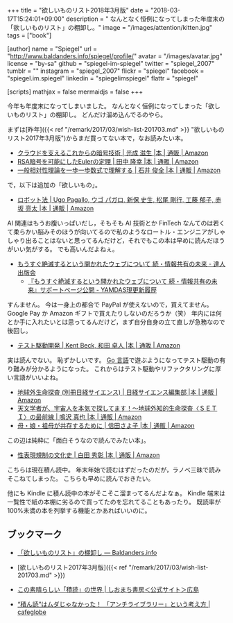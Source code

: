 +++
title = "欲しいものリスト2018年3月版"
date = "2018-03-17T15:24:01+09:00"
description = " なんとなく恒例になってしまった年度末の「欲しいものリスト」の棚卸し。"
image = "/images/attention/kitten.jpg"
tags = ["book"]

[author]
  name      = "Spiegel"
  url       = "http://www.baldanders.info/spiegel/profile/"
  avatar    = "/images/avatar.jpg"
  license   = "by-sa"
  github    = "spiegel-im-spiegel"
  twitter   = "spiegel_2007"
  tumblr    = ""
  instagram = "spiegel_2007"
  flickr    = "spiegel"
  facebook  = "spiegel.im.spiegel"
  linkedin  = "spiegelimspiegel"
  flattr    = "spiegel"

[scripts]
  mathjax = false
  mermaidjs = false
+++

今年も年度末になってしまいました。
なんとなく恒例になってしまった「欲しいものリスト」の棚卸し。
どんだけ溜め込んでるのやら。

まずは[昨年]({{< ref "/remark/2017/03/wish-list-201703.md" >}} "欲しいものリスト2017年3月版")からまだ買ってない本で，なお読みたい本。

- [クラウドを支えるこれからの暗号技術 | 光成 滋生 |本 | 通販 | Amazon](http://www.amazon.co.jp/exec/obidos/ASIN/479804413X/baldandersinf-22/)
- [RSA暗号を可能にしたEulerの定理 | 田中 隆幸 |本 | 通販 | Amazon](http://www.amazon.co.jp/exec/obidos/ASIN/486641040X/baldandersinf-22/)
- [一般相対性理論を一歩一歩数式で理解する | 石井 俊全 |本 | 通販 | Amazon](http://www.amazon.co.jp/exec/obidos/ASIN/4860644980/baldandersinf-22/)

で，以下は追加の「欲しいもの」。

- [ロボット法 | Ugo Pagallo, ウゴ パガロ, 新保 史生, 松尾 剛行, 工藤 郁子, 赤坂 亮太 |本 | 通販 | Amazon](https://www.amazon.co.jp/exec/obidos/ASIN/4326403454/baldandersinf-22/)

AI 関連はもうお腹いっぱいだし，そもそも AI 技術とか FinTech なんてのは若くて柔らかい脳みそのほうが向いてるので私のようなロートル・エンジニアがしゃしゃり出ることはないと思ってるんだけど，それでもこの本は早めに読んだほうがいい気がする。
でも高いんだよねぇ。

- [もうすぐ絶滅するという開かれたウェブについて  続・情報共有の未来 - 達人出版会](https://tatsu-zine.com/books/infoshare2)
    - [『もうすぐ絶滅するという開かれたウェブについて 続・情報共有の未来』サポートページ公開 - YAMDAS現更新履歴](http://d.hatena.ne.jp/yomoyomo/20171226/openweb)

すんません。
今は一身上の都合で PayPal が使えないので，買えてません。
Google Pay か Amazon ギフトで買えたりしないのだろうか（笑） 年内には何とか手に入れたいとは思ってるんだけど，まず自分自身の立て直しが急務なので後回し。

- [テスト駆動開発 | Kent Beck, 和田 卓人 |本 | 通販 | Amazon](http://www.amazon.co.jp/exec/obidos/ASIN/4274217884/baldandersinf-22/)

実は読んでない。
恥ずかしいです。
[Go 言語]で遊ぶようになってテスト駆動の有り難みが分かるようになった。
これからはテスト駆動やリファクタリングに厚い言語がいいよね。

- [地球外生命探査 (別冊日経サイエンス) | 日経サイエンス編集部 |本 | 通販 | Amazon](https://www.amazon.co.jp/dp/4532512239/)
- [天文学者が、宇宙人を本気で探してます！～地球外知的生命探査〈ＳＥＴＩ〉の最前線 | 鳴沢 真也 |本 | 通販 | Amazon](https://www.amazon.co.jp/exec/obidos/ASIN/4800313716/baldandersinf-22/)
- [母・娘・祖母が共存するために | 信田さよ子 |本 | 通販 | Amazon](https://www.amazon.co.jp/exec/obidos/ASIN/4022515082/baldandersinf-22/)

この辺は純粋に「面白そうなので読んでみたい本」。

- [性表現規制の文化史 | 白田 秀彰 |本 | 通販 | Amazon](https://www.amazon.co.jp/exec/obidos/ASIN/4750515183/baldandersinf-22/)

こちらは現在積ん読中。
年末年始で読むはずだったのだが，ラノベ三昧で読みそこねてしまった。
こちらも早めに読んでおきたい。

他にも Kindle に積ん読中の本がそこそこ溜まってるんだよなぁ。
Kindle 端末は一覧性で紙の本棚に劣るので買ってたのを忘れてることもあったり。
既読率が100%未満の本を列挙する機能とかあればいいのに。

## ブックマーク

- [「欲しいものリスト」の棚卸し — Baldanders.info](http://www.baldanders.info/spiegel/log2/000824.shtml)
- [欲しいものリスト2017年3月版]({{< ref "/remark/2017/03/wish-list-201703.md" >}})

- [この素晴らしい「積読」の世界 | しおまち書房＜公式サイト＞広島](https://shiomachi.com/5021)
- [“積ん読”はムダじゃなかった！ 「アンチライブラリー」という考え方 | cafeglobe](https://www.cafeglobe.com/2018/03/library.html)

[Go 言語]: https://golang.org/ "The Go Programming Language"
